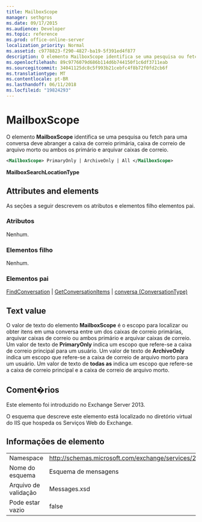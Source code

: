 ```yaml
---
title: MailboxScope
manager: sethgros
ms.date: 09/17/2015
ms.audience: Developer
ms.topic: reference
ms.prod: office-online-server
localization_priority: Normal
ms.assetid: c9778823-f290-4827-ba19-5f391ed4f877
description: O elemento MailboxScope identifica se uma pesquisa ou fetch para uma conversa deve abranger a caixa de correio primária, caixa de correio de arquivo morto ou ambos os primário e arquivar caixas de correio.
ms.openlocfilehash: 89c9776079d686b114d6b744150f1c6df3711eab
ms.sourcegitcommit: 34041125dc8c5f993b21cebfc4f8b72f0fd2cb6f
ms.translationtype: MT
ms.contentlocale: pt-BR
ms.lasthandoff: 06/11/2018
ms.locfileid: "19824293"
---
```

# <a name="mailboxscope"></a>MailboxScope

O elemento **MailboxScope** identifica se uma pesquisa ou fetch para uma conversa deve abranger a caixa de correio primária, caixa de correio de arquivo morto ou ambos os primário e arquivar caixas de correio. 
  
```XML
<MailboxScope> PrimaryOnly | ArchiveOnly | All </MailboxScope>
```

**MailboxSearchLocationType**

## <a name="attributes-and-elements"></a>Attributes and elements

As seções a seguir descrevem os atributos e elementos filho elementos pai.
  
### <a name="attributes"></a>Atributos

Nenhum.
  
### <a name="child-elements"></a>Elementos filho

Nenhum.
  
### <a name="parent-elements"></a>Elementos pai

[FindConversation](findconversation.md) | [GetConversationItems](getconversationitems.md) | [conversa (ConversationType)](conversation-conversationtype.md)
  
## <a name="text-value"></a>Text value

O valor de texto do elemento **MailboxScope** é o escopo para localizar ou obter itens em uma conversa entre um dos caixas de correio primárias, arquivar caixas de correio ou ambos primário e arquivar caixas de correio. Um valor de texto de **PrimaryOnly** indica um escopo que refere-se a caixa de correio principal para um usuário. Um valor de texto de **ArchiveOnly** indica um escopo que refere-se a caixa de correio de arquivo morto para um usuário. Um valor de texto de **todas as** indica um escopo que refere-se a caixa de correio principal e a caixa de correio de arquivo morto. 
  
## <a name="remarks"></a>Coment�rios

Este elemento foi introduzido no Exchange Server 2013.
  
O esquema que descreve este elemento está localizado no diretório virtual do IIS que hospeda os Serviços Web do Exchange.
  
## <a name="element-information"></a>Informações de elemento

|||
|:-----|:-----|
|Namespace  <br/> |http://schemas.microsoft.com/exchange/services/2006/messages  <br/> |
|Nome do esquema  <br/> |Esquema de mensagens  <br/> |
|Arquivo de validação  <br/> |Messages.xsd  <br/> |
|Pode estar vazio  <br/> |false  <br/> |
   

